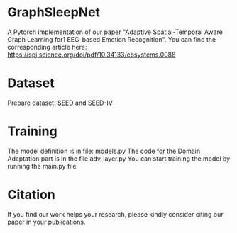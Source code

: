 # GraphSleepNet
A Pytorch implementation of our paper "Adaptive Spatial-Temporal Aware Graph Learning for1 EEG-based Emotion Recognition".
You can find the corresponding article here: https://spj.science.org/doi/pdf/10.34133/cbsystems.0088
# Dataset
Prepare dataset: [SEED](https://bcmi.sjtu.edu.cn/home/seed/seed.html) and [SEED-IV](https://bcmi.sjtu.edu.cn/home/seed/seed-iv.html)
# Training
The model definition is in file: models.py
The code for the Domain Adaptation part is in the file adv_layer.py
You can start training the model by running the main.py file
# Citation
If you find our work helps your research, please kindly consider citing our paper in your publications.
